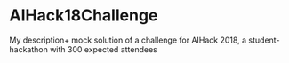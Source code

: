 # AIHack18Challenge
 My description+ mock solution of a challenge for AIHack 2018, a student-hackathon with 300 expected attendees
